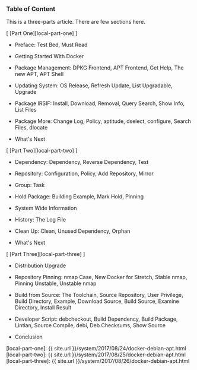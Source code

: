 ### Table of Content

This is a three-parts article.
There are few sections here.

[ [Part One][local-part-one] ]

*	Preface: Test Bed, Must Read

*	Getting Started With Docker

*	Package Management: DPKG Frontend, APT Frontend, Get Help, The new APT, APT Shell

*	Updating System: OS Release, Refresh Update, List Upgradable, Upgrade

*	Package IRSIF: Install, Download, Removal, Query Search, Show Info, List Files

*	Package More: Change Log, Policy, aptitude, dselect, configure, Search Files, dlocate

*	What's Next

[ [Part Two][local-part-two] ]

*	Dependency: Dependency, Reverse Dependency, Test

*	Repository: Configuration, Policy, Add Repository, Mirror

*	Group: Task

*	Hold Package: Building Example, Mark Hold, Pinning

*	System Wide Information

*	History: The Log File

*	Clean Up: Clean, Unused Dependency, Orphan

*	What's Next

[ [Part Three][local-part-three] ]

*	Distribution Upgrade

*	Repository Pinning: nmap Case, New Docker for Stretch, Stable nmap, Pinning Unstable, Unstable nmap

*	Build from Source: The Toolchain, Source Repository, User Privilege, Build Directory, Example, Download Source, Build Source, Examine Directory, Install Result

*	Developer Script: debcheckout, Build Dependency, Build Package, Lintian, Source Compile, debi, Deb Checksums, Show Source

*	Conclusion

[//]: <> ( -- -- -- links below -- -- -- )

[local-part-one]:   {{ site.url }}/system/2017/08/24/docker-debian-apt.html
[local-part-two]:   {{ site.url }}/system/2017/08/25/docker-debian-apt.html
[local-part-three]: {{ site.url }}/system/2017/08/26/docker-debian-apt.html
